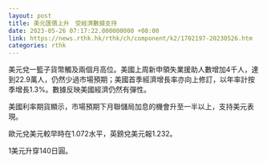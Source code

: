 ```yaml
---
layout: post
title: 美元匯價上升　受經濟數據支持
date: 2023-05-26 07:17:22.000000000 +08:00
link: https://news.rthk.hk/rthk/ch/component/k2/1702197-20230526.htm
categories: rthk
---
```


美元兌一籃子貨幣觸及兩個月高位。美國上周新申領失業援助人數增加4千人，達到22.9萬人，仍然少過市場預期；美國首季經濟增長率亦向上修訂，以年率計按季增長1.3%。數據反映美國經濟仍然有彈性。

美國利率期貨顯示，市場預期下月聯儲局加息的機會升至一半以上，支持美元表現。

歐元兌美元較早時在1.072水平，英鎊兌美元報1.232。

1美元升穿140日圓。
